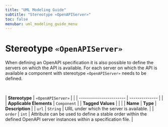 ```yaml
---
title: "UML Modeling Guide"
subtitle: "Stereotype «OpenAPIServer»"
toc: false
menubar: uml_modeling_guide_menu
---
```


# Stereotype `«OpenAPIServer»`
When defining an OpenAPI specification it is also possible to define the servers on which the API is available. For each server on which the API is available a component with stereotype `«OpenAPIServer»` needs to be defined.

<br>

| **Stereotype**          | `«OpenAPIServer»` | |
| ----------------------- | -------------- | |
| **Applicable Elements** | `Component`        |
| **Tagged Values**       |                       |                                                                                                                                                                                                          |
| **Name**                | **Type**              | **Description**                                                                                                                                                                                          |
| `url`   | `String` | URL under which the server is available. |
| `order`   | `int` | Attribute can be used to define a stable order within the defined OpenAPI server instances within a specification file. |


    